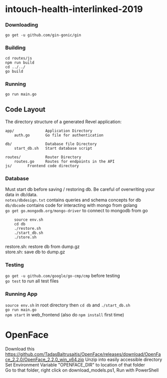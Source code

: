 # intouch-health-interlinked-2019

### Downloading

    go get -u github.com/gin-gonic/gin

### Building

    cd routes/js
    npm run build
    cd ../../
    go build

### Running

    go run main.go

## Code Layout

The directory structure of a generated Revel application:

    app/              Application Directory
        auth.go       Go file for authentication

    db/               Database file Directory
        start_db.sh   Start database script

    routes/           Router Directory
        routes.go     Routes for endpoints in the API
	js/	      Frontend code directory


### Database
Must start db before saving / restoring db. Be careful of overwriting your data in db/data.  
`notes/dbdesign.txt` contains queries and schema concepts for db  
`db/dbcode` contains code for interacting with mongo from golang  
`go get go.mongodb.org/mongo-driver` to connect to mongodb from go   
```  
	source env.sh  
	cd db 
	./restore.sh 
	./start_db.sh 
	./store.sh 
```  
restore.sh: restore db from dump.gz  
store.sh: save db to dump.gz  

### Testing
`go get -u github.com/google/go-cmp/cmp` before testing  
`go test` to run all test files 

### Running App
`source env.sh` in root directory then `cd db` and `./start_db.sh`    
`go run main.go`  
`npm start` in web_frontend  (also do `npm install` first time)  

# OpenFace
Download this
https://github.com/TadasBaltrusaitis/OpenFace/releases/download/OpenFace_2.2.0/OpenFace_2.2.0_win_x64.zip 
Unzip into easily accessible directory  
Set Environment Variable "OPENFACE_DIR" to location of that folder  
Go to that folder, right click on download_models.ps1, Run with PowerShell
